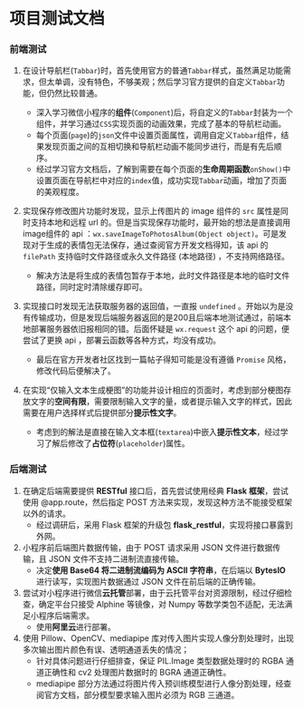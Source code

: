 # 项目测试文档

### 前端测试

1. 在设计导航栏(`Tabbar`)时，首先使用官方的普通`Tabbar`样式，虽然满足功能需求，但太单调，没有特色，不够美观；然后学习官方提供的自定义`Tabbar`功能，但仍然比较普通。
   + 深入学习微信小程序的**组件**(`Component`)后，将自定义的`Tabbar`封装为一个组件，并学习通过`CSS`实现页面的动画效果，完成了基本的导航栏动画。
   + 每个页面(`page`)的`json`文件中设置页面属性，调用自定义`Tabbar`组件，结果发现页面之间的互相切换和导航栏动画不能同步进行，而是有先后顺序。
   + 经过学习官方文档后，了解到需要在每个页面的**生命周期函数**`onShow()`中设置页面在导航栏中对应的`index`值，成功实现`Tabbar`动画，增加了页面的美观程度。

2. 实现保存修改图片功能时发现，显示上传图片的 image 组件的 `src` 属性是同时支持本地和远程 url 的。但是当实现保存功能时，最开始的想法是直接调用image组件的 api ：``wx.saveImageToPhotosAlbum(Object object)``。可是发现对于生成的表情包无法保存，通过查阅官方开发文档得知，该 api 的 `filePath` 支持临时文件路径或永久文件路径 (本地路径) ，不支持网络路径。
   + 解决方法是将生成的表情包暂存于本地，此时文件路径是本地的临时文件路径，同时定时清除缓存即可。
   
3. 实现接口时发现无法获取服务器的返回值，一直报 `undefined` 。开始以为是没有传输成功，但是发现后端服务器返回的是200且后端本地测试通过，前端本地部署服务器依旧报相同的错。后面怀疑是 `wx.request` 这个 api 的问题，便尝试了更换 api ，部署云函数等各种方式，均没有成功。
   + 最后在官方开发者社区找到一篇帖子得知可能是没有遵循 `Promise` 风格，修改代码后便解决了。

4. 在实现“仅输入文本生成梗图”的功能并设计相应的页面时，考虑到部分梗图存放文字的**空间有限**，需要限制输入文字的量，或者提示输入文字的样式，因此需要在用户选择样式后提供部分**提示性文字**。
   + 考虑到的解法是直接在输入文本框(`textarea`)中嵌入**提示性文本**，经过学习了解后修改了**占位符**(`placeholder`)属性。

### 后端测试

1. 在确定后端需要提供 **RESTful** 接口后，首先尝试使用经典 **Flask 框架**，尝试使用 @app.route，然后指定 POST 方法来实现，发现这种方法不能接受框架以外的请求。
   + 经过调研后，采用 Flask 框架的升级包 **flask_restful**，实现将接口暴露到外网。
2. 小程序前后端图片数据传输，由于 POST 请求采用 JSON 文件进行数据传输，且 JSON 文件不支持二进制流直接传输。
   + 决定**使用 Base64 将二进制流编码为 ASCII 字符串**，在后端以 **BytesIO** 进行读写，实现图片数据通过 JSON 文件在前后端的正确传输。
3. 尝试对小程序进行微信**云托管**部署，由于云托管平台对资源限制，经过仔细检查，确定平台只接受 Alphine 等镜像，对 Numpy 等数学类包不适配，无法满足小程序后端需求。
   + 使用**阿里云**进行部署。
4. 使用 Pillow、OpenCV、mediapipe 库对传入图片实现人像分割处理时，出现多次输出图片颜色有误、透明通道丢失的情况；
   + 针对具体问题进行仔细排查，保证 PIL.Image 类型数据处理时的 RGBA 通道正确性和 cv2 处理图片数据时的 BGRA 通道正确性。
   + mediapipe 部分方法通过将图片传入预训练模型进行人像分割处理，经查阅官方文档，部分模型要求输入图片必须为 RGB 三通道。